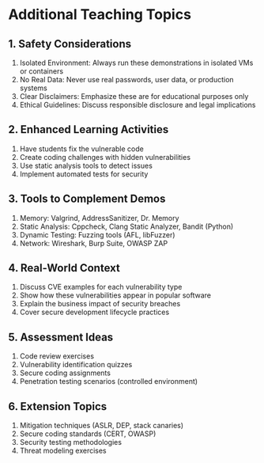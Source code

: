 # Additional Teaching Topics
## 1. Safety Considerations

1. Isolated Environment: Always run these demonstrations in isolated VMs or containers
2. No Real Data: Never use real passwords, user data, or production systems
3. Clear Disclaimers: Emphasize these are for educational purposes only
4. Ethical Guidelines: Discuss responsible disclosure and legal implications

## 2. Enhanced Learning Activities

1. Have students fix the vulnerable code
2. Create coding challenges with hidden vulnerabilities
3. Use static analysis tools to detect issues
4. Implement automated tests for security

## 3. Tools to Complement Demos

1. Memory: Valgrind, AddressSanitizer, Dr. Memory
2. Static Analysis: Cppcheck, Clang Static Analyzer, Bandit (Python)
3. Dynamic Testing: Fuzzing tools (AFL, libFuzzer)
4. Network: Wireshark, Burp Suite, OWASP ZAP

## 4. Real-World Context

1. Discuss CVE examples for each vulnerability type
2. Show how these vulnerabilities appear in popular software
3. Explain the business impact of security breaches
4. Cover secure development lifecycle practices

## 5. Assessment Ideas

1. Code review exercises
2. Vulnerability identification quizzes
3. Secure coding assignments
4. Penetration testing scenarios (controlled environment)

## 6. Extension Topics

1. Mitigation techniques (ASLR, DEP, stack canaries)
2. Secure coding standards (CERT, OWASP)
3. Security testing methodologies
4. Threat modeling exercises
